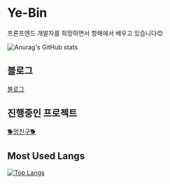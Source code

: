 # Ye-Bin

<!--
**yebin76/yebin76** is a ✨ _special_ ✨ repository because its `README.md` (this file) appears on your GitHub profile.

Here are some ideas to get you started:

- 🔭 I’m currently working on ...
- 🌱 I’m currently learning ...
- 👯 I’m looking to collaborate on ...
- 🤔 I’m looking for help with ...
- 💬 Ask me about ...
- 📫 How to reach me: ...
- 😄 Pronouns: ...
- ⚡ Fun fact: ...
-->

프론프엔드 개발자를 희망하면서 항해에서 배우고 있습니다😊  

![Anurag's GitHub stats](https://github-readme-stats.vercel.app/api?username=yebin76&show_icons=true&theme=jolly)  
## 블로그
 [블로그](https://yebin76.github.io/)  
 
## 진행중인 프로젝트
[🐕‍멍친구🐕‍](https://mungfriend.com/)

## Most Used Langs
[![Top Langs](https://github-readme-stats.vercel.app/api/top-langs/?username=yebin76)](https://github.com/anuraghazra/github-readme-stats)
